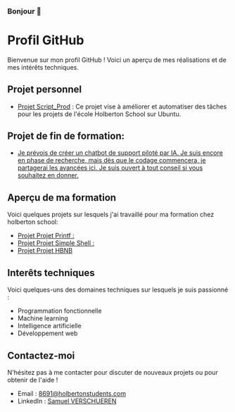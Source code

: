 ### Bonjour 👋

<!--
**Ezio-33/Ezio-33** is a ✨ _special_ ✨ repository because its `README.md` (this file) appears on your GitHub profile.

Here are some ideas to get you started:

- 🔭 Je travaille actuellement sur ...
- 🌱 J'apprends actuellement ...
- 👯 Je cherche à collaborer sur ...
- 🤔 Je cherche de l'aide pour ...
- 💬 Interrogez-moi sur ...
- 📫 Comment me joindre : ...
- 😄 Pronoms: ...
- ⚡ Faits amusants: ...
-->
# Profil GitHub

Bienvenue sur mon profil GitHub ! Voici un aperçu de mes réalisations et de mes intérêts techniques.


## Projet personnel

- [Projet Script_Prod](https://github.com/Ezio-33/Script_Prod/blob/main/README.md) : Ce projet vise à améliorer et automatiser des tâches pour les projets de l'école Holberton School sur Ubuntu.

## Projet de fin de formation:
- [Je prévois de créer un chatbot de support piloté par IA. Je suis encore en phase de recherche, mais dès que le codage commencera, je partagerai les avancées ici. Je suis ouvert à tout conseil si vous souhaitez en donner.]()

## Aperçu de ma formation
Voici quelques projets sur lesquels j'ai travaillé pour ma formation chez holberton school:

- [Projet  Projet Printf :](https://github.com/Ezio-33/holbertonschool-printf)
- [Projet Projet Simple Shell :](https://github.com/Thomas3300000/holbertonschool-simple_shell/tree/Samuel)
- [Projet Projet HBNB](https://github.com/Thomas3300000/holbertonschool-simple_shell/tree/Samuel)
## Interêts techniques

Voici quelques-uns des domaines techniques sur lesquels je suis passionné :

- Programmation fonctionnelle
- Machine learning
- Intelligence artificielle
- Développement web

## Contactez-moi

N'hésitez pas à me contacter pour discuter de nouveaux projets ou pour obtenir de l'aide !

- Email : 8691@holbertonstudents.com
- LinkedIn : [Samuel VERSCHUEREN](https://www.linkedin.com/in/samuel-verschueren-9b25621b2/)
